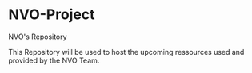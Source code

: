 # NVO-Project
NVO's Repository

This Repository will be used to host the upcoming ressources used and provided by the NVO Team.
